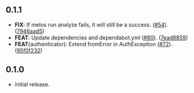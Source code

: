 ## 0.1.1

 - **FIX**: If melos run analyze fails, it will still be a success. ([#54](https://github.com/altive/altfire/issues/54)). ([7946aad5](https://github.com/altive/altfire/commit/7946aad574c0069ccdc861ef313236d6cf83d685))
 - **FEAT**: Update dependencies and dependabot.yml  ([#80](https://github.com/altive/altfire/issues/80)). ([7ead8859](https://github.com/altive/altfire/commit/7ead8859ec144da35e0bb8414fcbabd5baa0f347))
 - **FEAT**(authenticator): Extend fromError in AuthException ([#72](https://github.com/altive/altfire/issues/72)). ([95f0f232](https://github.com/altive/altfire/commit/95f0f232717e856228080214c69eb053a04d8611))

## 0.1.0

* initial release.
